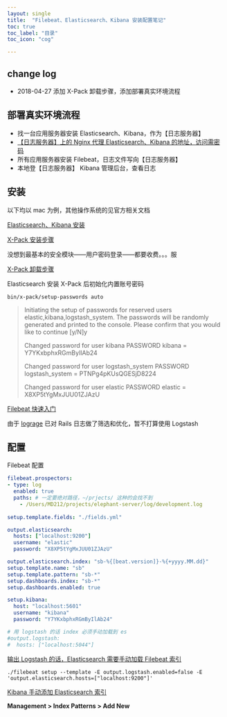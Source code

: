 ```yaml
---
layout: single
title:  "Filebeat、Elasticsearch、Kibana 安装配置笔记"
toc: true
toc_label: "目录"
toc_icon: "cog"

---
```


## change log

- 2018-04-27 添加 X-Pack 卸载步骤，添加部署真实环境流程

## 部署真实环境流程

- 找一台应用服务器安装 Elasticsearch、Kibana，作为【日志服务器】
- [【日志服务器】上的 Nginx 代理 Elasticsearch、Kibana 的地址，访问需密码](https://coder.tw/?p=7235)
- 所有应用服务器安装 Filebeat，日志文件写向【日志服务器】
- 本地登【日志服务器】 Kibana 管理后台，查看日志

## 安装

以下均以 mac 为例，其他操作系统的见官方相关文档

[Elasticsearch、Kibana 安装](https://www.elastic.co/guide/en/beats/libbeat/6.2/getting-started.html)

[X-Pack 安装步骤](https://www.elastic.co/downloads/x-pack)

没想到最基本的安全模块——用户密码登录——都要收费。。。服

[X-Pack 卸载步骤](https://www.elastic.co/guide/en/x-pack/current/xpack-uninstalling.html)



Elasticsearch 安装 X-Pack 后初始化内置账号密码

```shell
bin/x-pack/setup-passwords auto
```

> Initiating the setup of passwords for reserved users elastic,kibana,logstash_system.
> The passwords will be randomly generated and printed to the console.
> Please confirm that you would like to continue [y/N]y
>
> Changed password for user kibana
> PASSWORD kibana = Y7YKxbphxRGmByIlAb24
>
> Changed password for user logstash_system
> PASSWORD logstash_system = PTNPg4pKUsQGESjD8224
>
> Changed password for user elastic
> PASSWORD elastic = X8XP5tYgMxJUU01ZJAzU



[Filebeat 快速入门](https://www.elastic.co/guide/en/beats/filebeat/6.2/filebeat-getting-started.html)

由于 [lograge](https://github.com/roidrage/lograge) 已对 Rails 日志做了筛选和优化，暂不打算使用 Logstash

## 配置

Filebeat 配置

```yaml
filebeat.prospectors:
- type: log
  enabled: true
  paths: # 一定要绝对路径，~/prjects/ 这种的会找不到
    - /Users/MD212/projects/elephant-server/log/development.log
  
setup.template.fields: "./fields.yml"

output.elasticsearch:
  hosts: ["localhost:9200"]
  username: "elastic"
  password: "X8XP5tYgMxJUU01ZJAzU"

output.elasticsearch.index: "sb-%{[beat.version]}-%{+yyyy.MM.dd}"
setup.template.name: "sb"
setup.template.pattern: "sb-*"
setup.dashboards.index: "sb-*"
setup.dashboards.enabled: true

setup.kibana:
  host: "localhost:5601"
  username: "kibana"
  password: "Y7YKxbphxRGmByIlAb24"

# 用 logstash 的话 index 必须手动加载到 es
#output.logstash:
#  hosts: ["localhost:5044"]
```



[输出 Logstash 的话，Elasticsearch 需要手动加载 Filebeat 索引](https://www.elastic.co/guide/en/beats/filebeat/6.2/filebeat-template.html#load-template-manually-alternate)

```shell
./filebeat setup --template -E output.logstash.enabled=false -E 'output.elasticsearch.hosts=["localhost:9200"]'
```





[Kibana 手动添加 Elasticsearch 索引](https://stackoverflow.com/questions/41722972/why-are-there-no-logstash-indexes-in-kibana)

**Management > Index Patterns > Add New**
